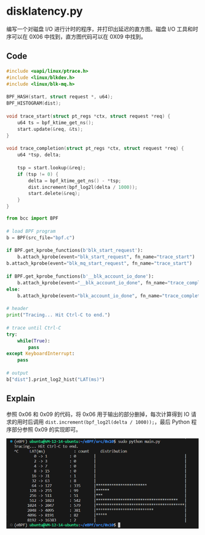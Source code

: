 # disklatency.py

编写一个对磁盘 I/O 进行计时的程序，并打印出延迟的直方图。磁盘 I/O 工具和时序可以在 0X06 中找到，直方图代码可以在 0X09 中找到。

## Code

```C
#include <uapi/linux/ptrace.h>
#include <linux/blkdev.h>
#include <linux/blk-mq.h>

BPF_HASH(start, struct request *, u64);
BPF_HISTOGRAM(dist);

void trace_start(struct pt_regs *ctx, struct request *req) {
	u64 ts = bpf_ktime_get_ns();
	start.update(&req, &ts);
}

void trace_completion(struct pt_regs *ctx, struct request *req) {
	u64 *tsp, delta;

	tsp = start.lookup(&req);
	if (tsp != 0) {
		delta = bpf_ktime_get_ns() - *tsp;
		dist.increment(bpf_log2l(delta / 1000));
		start.delete(&req);
	}
}
```

```Python
from bcc import BPF

# load BPF program
b = BPF(src_file="bpf.c")

if BPF.get_kprobe_functions(b'blk_start_request'):
    b.attach_kprobe(event="blk_start_request", fn_name="trace_start")
b.attach_kprobe(event="blk_mq_start_request", fn_name="trace_start")

if BPF.get_kprobe_functions(b'__blk_account_io_done'):
    b.attach_kprobe(event="__blk_account_io_done", fn_name="trace_completion")
else:
    b.attach_kprobe(event="blk_account_io_done", fn_name="trace_completion")

# header
print("Tracing... Hit Ctrl-C to end.")

# trace until Ctrl-C
try:
    while(True):
        pass
except KeyboardInterrupt:
	pass

# output
b["dist"].print_log2_hist("LAT(ms)")
```

## Explain

参照 0x06 和 0x09 的代码，将 0x06 用于输出的部分删掉，每次计算得到 IO 请求的用时后调用 `dist.increment(bpf_log2l(delta / 1000));`，最后 Python 程序部分参照 0x09 的实现即可。

![img](../../asset/0x10.jpg)